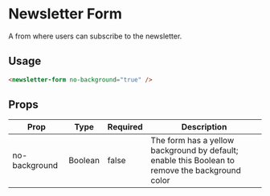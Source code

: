 # Newsletter Form

A from where users can subscribe to the newsletter.

## Usage

```html
<newsletter-form no-background="true" />
```

## Props

| Prop | Type | Required | Description |
| --- | --- | --- | --- |
| no-background | Boolean | false | The form has a yellow background by default; enable this Boolean to remove the background color |
